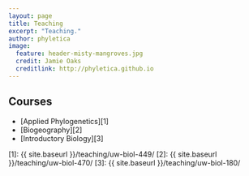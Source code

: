 ```yaml
---
layout: page
title: Teaching
excerpt: "Teaching."
author: phyletica 
image:
  feature: header-misty-mangroves.jpg
  credit: Jamie Oaks
  creditlink: http://phyletica.github.io
---
```


## Courses

*   [Applied Phylogenetics][1]
*   [Biogeography][2]
*   [Introductory Biology][3]


 [1]: {{ site.baseurl }}/teaching/uw-biol-449/
 [2]: {{ site.baseurl }}/teaching/uw-biol-470/
 [3]: {{ site.baseurl }}/teaching/uw-biol-180/
